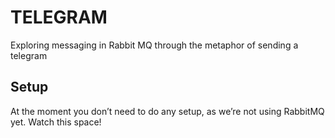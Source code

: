 # TELEGRAM

Exploring messaging in Rabbit MQ through the metaphor of sending a telegram

## Setup

At the moment you don’t need to do any setup, as we’re not using RabbitMQ yet. Watch this space!